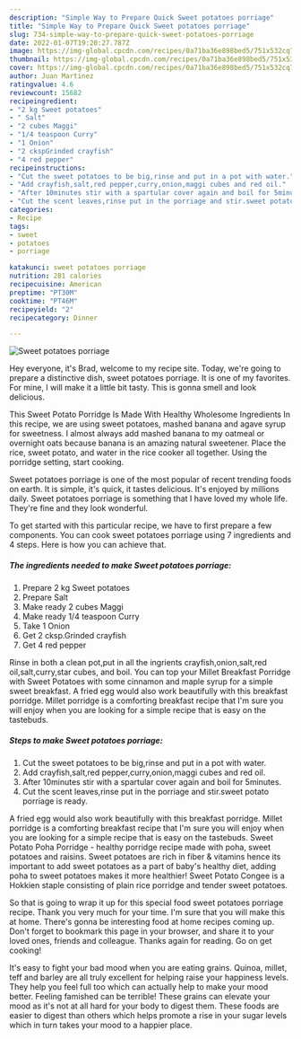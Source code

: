 ```yaml
---
description: "Simple Way to Prepare Quick Sweet potatoes porriage"
title: "Simple Way to Prepare Quick Sweet potatoes porriage"
slug: 734-simple-way-to-prepare-quick-sweet-potatoes-porriage
date: 2022-01-07T19:20:27.787Z
image: https://img-global.cpcdn.com/recipes/0a71ba36e898bed5/751x532cq70/sweet-potatoes-porriage-recipe-main-photo.jpg
thumbnail: https://img-global.cpcdn.com/recipes/0a71ba36e898bed5/751x532cq70/sweet-potatoes-porriage-recipe-main-photo.jpg
cover: https://img-global.cpcdn.com/recipes/0a71ba36e898bed5/751x532cq70/sweet-potatoes-porriage-recipe-main-photo.jpg
author: Juan Martinez
ratingvalue: 4.6
reviewcount: 15682
recipeingredient:
- "2 kg Sweet potatoes"
- " Salt"
- "2 cubes Maggi"
- "1/4 teaspoon Curry"
- "1 Onion"
- "2 ckspGrinded crayfish"
- "4 red pepper"
recipeinstructions:
- "Cut the sweet potatoes to be big,rinse and put in a pot with water."
- "Add crayfish,salt,red pepper,curry,onion,maggi cubes and red oil."
- "After 10minutes stir with a spartular cover again and boil for 5minutes."
- "Cut the scent leaves,rinse put in the porriage and stir.sweet potato porriage is ready."
categories:
- Recipe
tags:
- sweet
- potatoes
- porriage

katakunci: sweet potatoes porriage 
nutrition: 281 calories
recipecuisine: American
preptime: "PT30M"
cooktime: "PT46M"
recipeyield: "2"
recipecategory: Dinner

---
```



![Sweet potatoes porriage](https://img-global.cpcdn.com/recipes/0a71ba36e898bed5/751x532cq70/sweet-potatoes-porriage-recipe-main-photo.jpg)

Hey everyone, it's Brad, welcome to my recipe site. Today, we're going to prepare a distinctive dish, sweet potatoes porriage. It is one of my favorites. For mine, I will make it a little bit tasty. This is gonna smell and look delicious.

This Sweet Potato Porridge Is Made With Healthy Wholesome Ingredients In this recipe, we are using sweet potatoes, mashed banana and agave syrup for sweetness. I almost always add mashed banana to my oatmeal or overnight oats because banana is an amazing natural sweetener. Place the rice, sweet potato, and water in the rice cooker all together. Using the porridge setting, start cooking.

Sweet potatoes porriage is one of the most popular of recent trending foods on earth. It is simple, it's quick, it tastes delicious. It's enjoyed by millions daily. Sweet potatoes porriage is something that I have loved my whole life. They're fine and they look wonderful.


To get started with this particular recipe, we have to first prepare a few components. You can cook sweet potatoes porriage using 7 ingredients and 4 steps. Here is how you can achieve that.

<!--inarticleads1-->

##### The ingredients needed to make Sweet potatoes porriage:

1. Prepare 2 kg Sweet potatoes
1. Prepare  Salt
1. Make ready 2 cubes Maggi
1. Make ready 1/4 teaspoon Curry
1. Take 1 Onion
1. Get 2 cksp.Grinded crayfish
1. Get 4 red pepper


Rinse in both a clean pot,put in all the ingrients crayfish,onion,salt,red oil,salt,curry,star cubes, and boil. You can top your Millet Breakfast Porridge with Sweet Potatoes with some cinnamon and maple syrup for a simple sweet breakfast. A fried egg would also work beautifully with this breakfast porridge. Millet porridge is a comforting breakfast recipe that I&#39;m sure you will enjoy when you are looking for a simple recipe that is easy on the tastebuds. 

<!--inarticleads2-->

##### Steps to make Sweet potatoes porriage:

1. Cut the sweet potatoes to be big,rinse and put in a pot with water.
1. Add crayfish,salt,red pepper,curry,onion,maggi cubes and red oil.
1. After 10minutes stir with a spartular cover again and boil for 5minutes.
1. Cut the scent leaves,rinse put in the porriage and stir.sweet potato porriage is ready.


A fried egg would also work beautifully with this breakfast porridge. Millet porridge is a comforting breakfast recipe that I&#39;m sure you will enjoy when you are looking for a simple recipe that is easy on the tastebuds. Sweet Potato Poha Porridge - healthy porridge recipe made with poha, sweet potatoes and raisins. Sweet potatoes are rich in fiber &amp; vitamins hence its important to add sweet potatoes as a part of baby&#39;s healthy diet, adding poha to sweet potatoes makes it more healthier! Sweet Potato Congee is a Hokkien staple consisting of plain rice porridge and tender sweet potatoes. 

So that is going to wrap it up for this special food sweet potatoes porriage recipe. Thank you very much for your time. I'm sure that you will make this at home. There's gonna be interesting food at home recipes coming up. Don't forget to bookmark this page in your browser, and share it to your loved ones, friends and colleague. Thanks again for reading. Go on get cooking!

It's easy to fight your bad mood when you are eating grains. Quinoa, millet, teff and barley are all truly excellent for helping raise your happiness levels. They help you feel full too which can actually help to make your mood better. Feeling famished can be terrible! These grains can elevate your mood as it's not at all hard for your body to digest them. These foods are easier to digest than others which helps promote a rise in your sugar levels which in turn takes your mood to a happier place.
